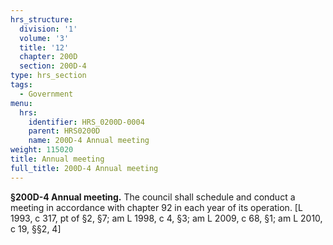 ```yaml
---
hrs_structure:
  division: '1'
  volume: '3'
  title: '12'
  chapter: 200D
  section: 200D-4
type: hrs_section
tags:
  - Government
menu:
  hrs:
    identifier: HRS_0200D-0004
    parent: HRS0200D
    name: 200D-4 Annual meeting
weight: 115020
title: Annual meeting
full_title: 200D-4 Annual meeting
---
```

**§200D-4 Annual meeting.** The council shall schedule and conduct a meeting in accordance with chapter 92 in each year of its operation. [L 1993, c 317, pt of §2, §7; am L 1998, c 4, §3; am L 2009, c 68, §1; am L 2010, c 19, §§2, 4]